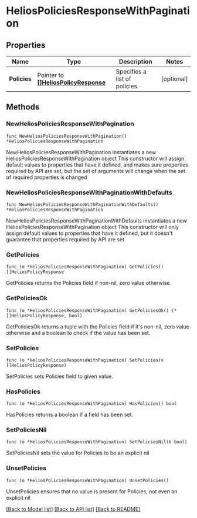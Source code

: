 # HeliosPoliciesResponseWithPagination

## Properties

Name | Type | Description | Notes
------------ | ------------- | ------------- | -------------
**Policies** | Pointer to [**[]HeliosPolicyResponse**](HeliosPolicyResponse.md) | Specifies a list of policies. | [optional] 

## Methods

### NewHeliosPoliciesResponseWithPagination

`func NewHeliosPoliciesResponseWithPagination() *HeliosPoliciesResponseWithPagination`

NewHeliosPoliciesResponseWithPagination instantiates a new HeliosPoliciesResponseWithPagination object
This constructor will assign default values to properties that have it defined,
and makes sure properties required by API are set, but the set of arguments
will change when the set of required properties is changed

### NewHeliosPoliciesResponseWithPaginationWithDefaults

`func NewHeliosPoliciesResponseWithPaginationWithDefaults() *HeliosPoliciesResponseWithPagination`

NewHeliosPoliciesResponseWithPaginationWithDefaults instantiates a new HeliosPoliciesResponseWithPagination object
This constructor will only assign default values to properties that have it defined,
but it doesn't guarantee that properties required by API are set

### GetPolicies

`func (o *HeliosPoliciesResponseWithPagination) GetPolicies() []HeliosPolicyResponse`

GetPolicies returns the Policies field if non-nil, zero value otherwise.

### GetPoliciesOk

`func (o *HeliosPoliciesResponseWithPagination) GetPoliciesOk() (*[]HeliosPolicyResponse, bool)`

GetPoliciesOk returns a tuple with the Policies field if it's non-nil, zero value otherwise
and a boolean to check if the value has been set.

### SetPolicies

`func (o *HeliosPoliciesResponseWithPagination) SetPolicies(v []HeliosPolicyResponse)`

SetPolicies sets Policies field to given value.

### HasPolicies

`func (o *HeliosPoliciesResponseWithPagination) HasPolicies() bool`

HasPolicies returns a boolean if a field has been set.

### SetPoliciesNil

`func (o *HeliosPoliciesResponseWithPagination) SetPoliciesNil(b bool)`

 SetPoliciesNil sets the value for Policies to be an explicit nil

### UnsetPolicies
`func (o *HeliosPoliciesResponseWithPagination) UnsetPolicies()`

UnsetPolicies ensures that no value is present for Policies, not even an explicit nil

[[Back to Model list]](../README.md#documentation-for-models) [[Back to API list]](../README.md#documentation-for-api-endpoints) [[Back to README]](../README.md)



